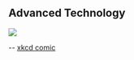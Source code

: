 ## Advanced Technology

[![](http://imgs.xkcd.com/comics/advanced_technology.png)](http://xkcd.com/387/)

-- [xkcd comic](http://xkcd.com)

<!-- {"time": "2008-02-21 23:50:59", "title": "Advanced Technology"} -->
